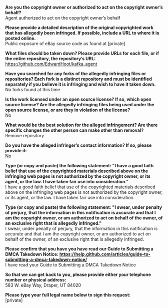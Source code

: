 **Are you the copyright owner or authorized to act on the copyright owner’s behalf?**  
Agent authorized to act on the copyright owner’s behalf

**Please provide a detailed description of the original copyrighted work that has allegedly been infringed. If possible, include a URL to where it is posted online.**  
Public exposure of eBay source code as found at [private]

**What files should be taken down? Please provide URLs for each file, or if the entire repository, the repository’s URL:**  
https://github.com/EdwardHoot/kafka_agent

**Have you searched for any forks of the allegedly infringing files or repositories? Each fork is a distinct repository and must be identified separately if you believe it is infringing and wish to have it taken down.**  
No forks found at this time

**Is the work licensed under an open source license? If so, which open source license? Are the allegedly infringing files being used under the open source license, or are they in violation of the license?**  
No

**What would be the best solution for the alleged infringement? Are there specific changes the other person can make other than removal?**  
Remove repository

**Do you have the alleged infringer’s contact information? If so, please provide it:**  
No

**Type (or copy and paste) the following statement: "I have a good faith belief that use of the copyrighted materials described above on the infringing web pages is not authorized by the copyright owner, or its agent, or the law. I have taken fair use into consideration."**  
I have a good faith belief that use of the copyrighted materials described above on the infringing web pages is not authorized by the copyright owner, or its agent, or the law. I have taken fair use into consideration.

**Type (or copy and paste) the following statement: "I swear, under penalty of perjury, that the information in this notification is accurate and that I am the copyright owner, or am authorized to act on behalf of the owner, of an exclusive right that is allegedly infringed."**   
I swear, under penalty of perjury, that the information in this notification is accurate and that I am the copyright owner, or am authorized to act on behalf of the owner, of an exclusive right that is allegedly infringed.

**Please confirm that you have you have read our Guide to Submitting a DMCA Takedown Notice: https://help.github.com/articles/guide-to-submitting-a-dmca-takedown-notice/**  
I have read your Guide to Submitting a DMCA Takedown Notice

**So that we can get back to you, please provide either your telephone number or physical address:**  
583 W. eBay Way, Draper, UT 84020

**Please type your full legal name below to sign this request:**  
[private]
